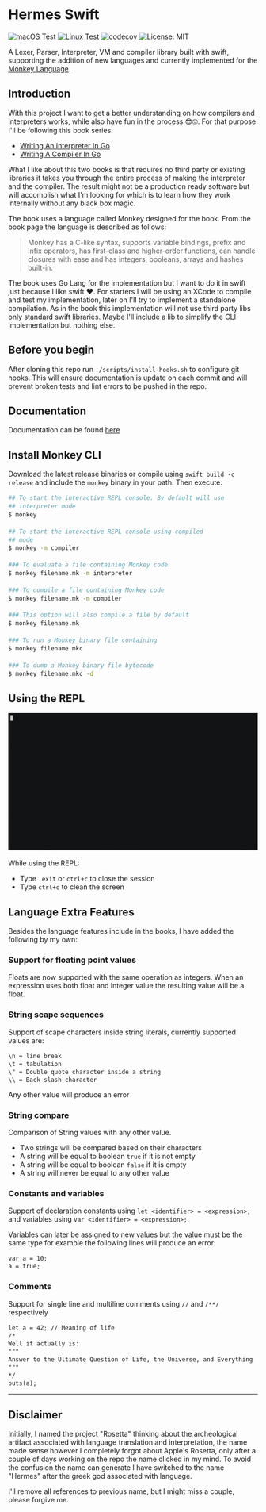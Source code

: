 # Hermes Swift

[![macOS Test](https://github.com/YamiDaisuke/hermes-swift/workflows/macOS%20Test/badge.svg)](https://github.com/YamiDaisuke/hermes-swift/actions)
[![Linux Test](https://github.com/YamiDaisuke/hermes-swift/workflows/Linux%20Test/badge.svg)](https://github.com/YamiDaisuke/hermes-swift/actions)
[![codecov](https://codecov.io/gh/YamiDaisuke/hermes-swift/branch/main/graph/badge.svg?token=14CTPDWLQW)](https://codecov.io/gh/YamiDaisuke/hermes-swift)
![License: MIT](https://img.shields.io/badge/License-MIT-green.svg)

A Lexer, Parser, Interpreter, VM and compiler library built with swift, supporting the addition of new languages
and currently implemented for the [Monkey Language](https://monkeylang.org).

## Introduction

With this project I want to get a better understanding on how compilers and interpreters works, while
also have fun in the process 😎🤓. For that purpose  I'll be following this book series:

- [Writing An Interpreter In Go](https://interpreterbook.com)
- [Writing A Compiler In Go](https://compilerbook.com)

What I like about this two books is that requires no third party or existing libraries it takes you through
the entire process of making the interpreter and the compiler. The result might not be a production
ready software but will accomplish what I'm looking for which is to learn how they work internally without any
black box magic.

The book uses a language called Monkey designed for the book. From the book page the language is described as follows:

> Monkey has a C-like syntax, supports variable bindings, prefix and infix operators, has first-class and
> higher-order functions, can handle closures with ease and has integers, booleans, arrays and hashes
> built-in.

The book uses Go Lang for the implementation but I want to do it in swift just because I like swift ❤️. For
starters I will be using an XCode to compile and test my implementation, later on I'll try to implement a
standalone compilation. As in the book this implementation will not use third party libs only standard
swift libraries. Maybe I'll include a lib to simplify the CLI implementation but nothing else.

## Before you begin

After cloning this repo run `./scripts/install-hooks.sh` to configure git hooks. This will ensure documentation
is update on each commit and will prevent broken tests and lint errors to be pushed in the repo.

## Documentation

Documentation can be found [here](Documentation/Reference/README.md)

## Install Monkey CLI

Download the latest release binaries or compile using `swift build -c release` and include the `monkey` binary in your path. Then execute:

```bash
## To start the interactive REPL console. By default will use
## interpreter mode
$ monkey

## To start the interactive REPL console using compiled
## mode
$ monkey -m compiler

### To evaluate a file containing Monkey code
$ monkey filename.mk -m interpreter

### To compile a file containing Monkey code
$ monkey filename.mk -m compiler

### This option will also compile a file by default
$ monkey filename.mk

### To run a Monkey binary file containing
$ monkey filename.mkc

### To dump a Monkey binary file bytecode
$ monkey filename.mkc -d
```

## Using the REPL

![](./images/repl.gif)

While using the REPL:

- Type `.exit` or `ctrl+c` to close the session
- Type `ctrl+c` to clean the screen

## Language Extra Features

Besides the language features include in the books, I have added the following by my own:

### Support for floating point values

Floats are now supported with the same operation as integers.
When an expression uses both float and integer value the resulting
value will be a float.

### String scape sequences

Support of scape characters inside string literals, currently supported values are:
```
\n = line break
\t = tabulation
\" = Double quote character inside a string
\\ = Back slash character
```
Any other value will produce an error

### String compare

Comparison of String values with any other value.

- Two strings will be compared based on their characters
- A string will be equal to boolean `true` if it is not empty
- A string will be equal to boolean `false` if it is empty
- A string will never be equal to any other value

### Constants and variables

Support of declaration constants using `let <identifier> = <expression>;`
and variables using `var <identifier> = <expression>;`.

Variables can later be assigned to new values but the value must be
the same type for example the following lines will produce an error:

```
var a = 10;
a = true;
```

### Comments

Support for single line and multiline comments using `//` and `/**/` respectively

```
let a = 42; // Meaning of life
/*
Well it actually is:
"""
Answer to the Ultimate Question of Life, the Universe, and Everything
"""
*/
puts(a);
```
---
## Disclaimer

Initially, I named the project "Rosetta" thinking about the archeological artifact associated
with language translation and interpretation, the name made sense however I completely
forgot about Apple's Rosetta, only after a couple of days working on the repo the name clicked
in my mind. To avoid the confusion the name can generate I have switched to the name "Hermes" after
the greek god associated with language.

I'll remove all references to previous name, but I might miss a couple, please forgive me.
